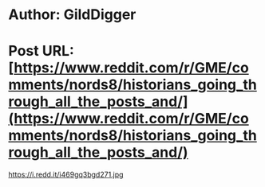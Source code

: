 # Author: GildDigger
# Post URL: [https://www.reddit.com/r/GME/comments/nords8/historians_going_through_all_the_posts_and/](https://www.reddit.com/r/GME/comments/nords8/historians_going_through_all_the_posts_and/)


https://i.redd.it/i469gq3bgd271.jpg